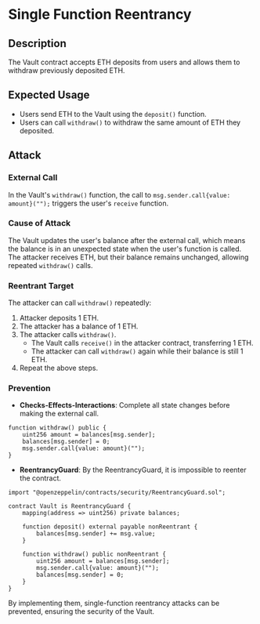 # Single Function Reentrancy

## Description

The Vault contract accepts ETH deposits from users and allows them to withdraw previously deposited ETH.

## Expected Usage

- Users send ETH to the Vault using the `deposit()` function.
- Users can call `withdraw()` to withdraw the same amount of ETH they deposited.

## Attack

### External Call

In the Vault's `withdraw()` function, the call to `msg.sender.call{value: amount}("");` triggers the user's `receive` function.

### Cause of Attack

The Vault updates the user's balance after the external call, which means the balance is in an unexpected state when the user's function is called. The attacker receives ETH, but their balance remains unchanged, allowing repeated `withdraw()` calls.

### Reentrant Target

The attacker can call `withdraw()` repeatedly:

1. Attacker deposits 1 ETH.
2. The attacker has a balance of 1 ETH.
3. The attacker calls `withdraw()`.
   - The Vault calls `receive()` in the attacker contract, transferring 1 ETH.
   - The attacker can call `withdraw()` again while their balance is still 1 ETH.
4. Repeat the above steps.

### Prevention

- **Checks-Effects-Interactions**: Complete all state changes before making the external call.

```solidity
function withdraw() public {
    uint256 amount = balances[msg.sender];
    balances[msg.sender] = 0;
    msg.sender.call{value: amount}("");
}
```

- **ReentrancyGuard**: By the ReentrancyGuard, it is impossible to reenter the contract.

```solidity
import "@openzeppelin/contracts/security/ReentrancyGuard.sol";

contract Vault is ReentrancyGuard {
    mapping(address => uint256) private balances;

    function deposit() external payable nonReentrant {
        balances[msg.sender] += msg.value;
    }
    
    function withdraw() public nonReentrant {
        uint256 amount = balances[msg.sender];
        msg.sender.call{value: amount}("");
        balances[msg.sender] = 0;
    }
}
```

By implementing them, single-function reentrancy attacks can be prevented, ensuring the security of the Vault.
